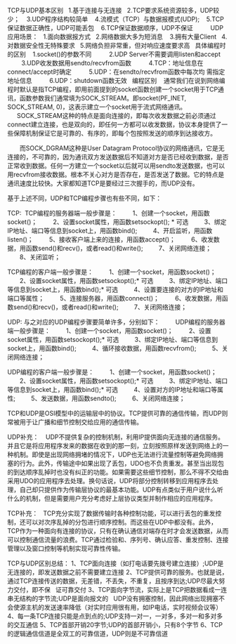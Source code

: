 TCP与UDP基本区别
  1.基于连接与无连接
  2.TCP要求系统资源较多，UDP较少； 
  3.UDP程序结构较简单 
  4.流模式（TCP）与数据报模式(UDP); 
  5.TCP保证数据正确性，UDP可能丢包 
  6.TCP保证数据顺序，UDP不保证 
　　
UDP应用场景：
  1.面向数据报方式
  2.网络数据大多为短消息 
  3.拥有大量Client
  4.对数据安全性无特殊要求
  5.网络负担非常重，但对响应速度要求高
 
具体编程时的区别
   1.socket()的参数不同 
　　 2.UDP Server不需要调用listen和accept 
　　 3.UDP收发数据用sendto/recvfrom函数 
　　 4.TCP：地址信息在connect/accept时确定 
　　 5.UDP：在sendto/recvfrom函数中每次均 需指定地址信息 
　　 6.UDP：shutdown函数无效
 
编程区别
   通常我们在说到网络编程时默认是指TCP编程，即用前面提到的socket函数创建一个socket用于TCP通讯，函数参数我们通常填为SOCK_STREAM。即socket(PF_INET, SOCK_STREAM, 0)，这表示建立一个socket用于流式网络通讯。 
　  SOCK_STREAM这种的特点是面向连接的，即每次收发数据之前必须通过connect建立连接，也是双向的，即任何一方都可以收发数据，协议本身提供了一些保障机制保证它是可靠的、有序的，即每个包按照发送的顺序到达接收方。 

　　而SOCK_DGRAM这种是User Datagram Protocol协议的网络通讯，它是无连接的，不可靠的，因为通讯双方发送数据后不知道对方是否已经收到数据，是否正常收到数据。任何一方建立一个socket以后就可以用sendto发送数据，也可以用recvfrom接收数据。根本不关心对方是否存在，是否发送了数据。它的特点是通讯速度比较快。大家都知道TCP是要经过三次握手的，而UDP没有。 

基于上述不同，UDP和TCP编程步骤也有些不同，如下：

TCP: 
TCP编程的服务器端一般步骤是： 
　　1、创建一个socket，用函数socket()； 
　　2、设置socket属性，用函数setsockopt(); * 可选 
　　3、绑定IP地址、端口等信息到socket上，用函数bind(); 
　　4、开启监听，用函数listen()； 
　　5、接收客户端上来的连接，用函数accept()； 
　　6、收发数据，用函数send()和recv()，或者read()和write(); 
　　7、关闭网络连接； 
　　8、关闭监听； 

TCP编程的客户端一般步骤是： 
　　1、创建一个socket，用函数socket()； 
　　2、设置socket属性，用函数setsockopt();* 可选 
　　3、绑定IP地址、端口等信息到socket上，用函数bind();* 可选 
　　4、设置要连接的对方的IP地址和端口等属性； 
　　5、连接服务器，用函数connect()； 
　　6、收发数据，用函数send()和recv()，或者read()和write(); 
　　7、关闭网络连接；

UDP:
与之对应的UDP编程步骤要简单许多，分别如下： 
　　UDP编程的服务器端一般步骤是： 
　　1、创建一个socket，用函数socket()； 
　　2、设置socket属性，用函数setsockopt();* 可选 
　　3、绑定IP地址、端口等信息到socket上，用函数bind(); 
　　4、循环接收数据，用函数recvfrom(); 
　　5、关闭网络连接； 

UDP编程的客户端一般步骤是： 
　　1、创建一个socket，用函数socket()； 
　　2、设置socket属性，用函数setsockopt();* 可选 
　　3、绑定IP地址、端口等信息到socket上，用函数bind();* 可选 
　　4、设置对方的IP地址和端口等属性; 
　　5、发送数据，用函数sendto(); 
　　6、关闭网络连接；

TCP和UDP是OSI模型中的运输层中的协议。TCP提供可靠的通信传输，而UDP则常被用于让广播和细节控制交给应用的通信传输。

UDP补充：
   UDP不提供复杂的控制机制，利用IP提供面向无连接的通信服务。并且它是将应用程序发来的数据在收到的那一刻，立刻按照原样发送到网络上的一种机制。即使是出现网络拥堵的情况下，UDP也无法进行流量控制等避免网络拥塞的行为。此外，传输途中如果出现了丢包，UDO也不负责重发。甚至当出现包的到达顺序乱掉时也没有纠正的功能。如果需要这些细节控制，那么不得不交给由采用UDO的应用程序去处理。换句话说，UDP将部分控制转移到应用程序去处理，自己却只提供作为传输层协议的最基本功能。UDP有点类似于用户说什么听什么的机制，但是需要用户充分考虑好上层协议类型并制作相应的应用程序。

TCP补充：
  TCP充分实现了数据传输时各种控制功能，可以进行丢包的重发控制，还可以对次序乱掉的分包进行顺序控制。而这些在UDP中都没有。此外，TCP作为一种面向有连接的协议，只有在确认通信对端存在时才会发送数据，从而可以控制通信流量的浪费。TCP通过检验和、序列号、确认应答、重发控制、连接管理以及窗口控制等机制实现可靠性传输。


TCP与UDP区别总结：
1、TCP面向连接（如打电话要先拨号建立连接）;UDP是无连接的，即发送数据之前不需要建立连接
2、TCP提供可靠的服务。也就是说，通过TCP连接传送的数据，无差错，不丢失，不重复，且按序到达;UDP尽最大努力交付，即不保   证可靠交付
3、TCP面向字节流，实际上是TCP把数据看成一连串无结构的字节流;UDP是面向报文的
  UDP没有拥塞控制，因此网络出现拥塞不会使源主机的发送速率降低（对实时应用很有用，如IP电话，实时视频会议等）
4、每一条TCP连接只能是点到点的;UDP支持一对一，一对多，多对一和多对多的交互通信
5、TCP首部开销20字节;UDP的首部开销小，只有8个字节
6、TCP的逻辑通信信道是全双工的可靠信道，UDP则是不可靠信道
